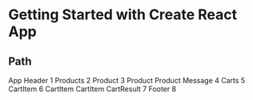 # Getting Started with Create React App

## Path

App 
    Header 1
    Products 2
        Product 3
        Product
        Product
    Message 4
    Carts 5
        CartItem 6
        CartItem
        CartItem
        CartResult 7
    Footer 8